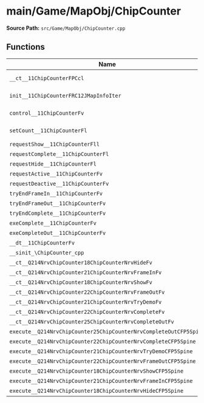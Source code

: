 # main/Game/MapObj/ChipCounter

**Source Path:** `src/Game/MapObj/ChipCounter.cpp`

## Functions

| Name | Address | Match % |
|------|---------|---------|
| `__ct__11ChipCounterFPCcl` | `0x801BEA88` | :white_check_mark: (100.0%) |
| `init__11ChipCounterFRC12JMapInfoIter` | `0x801BEAF4` | :white_check_mark: (100.0%) |
| `control__11ChipCounterFv` | `0x801BEC20` | :white_check_mark: (100.0%) |
| `setCount__11ChipCounterFl` | `0x801BECB0` | :white_check_mark: (100.0%) |
| `requestShow__11ChipCounterFll` | `0x801BED98` | :x: (0.0%) |
| `requestComplete__11ChipCounterFl` | `0x801BEE8C` | :x: (0.0%) |
| `requestHide__11ChipCounterFl` | `0x801BEF24` | :x: (0.0%) |
| `requestActive__11ChipCounterFv` | `0x801BEFA0` | :x: (0.0%) |
| `requestDeactive__11ChipCounterFv` | `0x801BF018` | :x: (0.0%) |
| `tryEndFrameIn__11ChipCounterFv` | `0x801BF0B8` | :x: (0.0%) |
| `tryEndFrameOut__11ChipCounterFv` | `0x801BF108` | :x: (0.0%) |
| `tryEndComplete__11ChipCounterFv` | `0x801BF16C` | :x: (0.0%) |
| `exeComplete__11ChipCounterFv` | `0x801BF1BC` | :x: (0.0%) |
| `exeCompleteOut__11ChipCounterFv` | `0x801BF260` | :x: (0.0%) |
| `__dt__11ChipCounterFv` | `0x801BF2F0` | :x: (0.0%) |
| `__sinit_\ChipCounter_cpp` | `0x801BF34C` | :x: (0.0%) |
| `__ct__Q214NrvChipCounter18ChipCounterNrvHideFv` | `0x801BF3A0` | :x: (0.0%) |
| `__ct__Q214NrvChipCounter21ChipCounterNrvFrameInFv` | `0x801BF3B0` | :x: (0.0%) |
| `__ct__Q214NrvChipCounter18ChipCounterNrvShowFv` | `0x801BF3C0` | :x: (0.0%) |
| `__ct__Q214NrvChipCounter22ChipCounterNrvFrameOutFv` | `0x801BF3D0` | :x: (0.0%) |
| `__ct__Q214NrvChipCounter21ChipCounterNrvTryDemoFv` | `0x801BF3E0` | :x: (0.0%) |
| `__ct__Q214NrvChipCounter22ChipCounterNrvCompleteFv` | `0x801BF3F0` | :x: (0.0%) |
| `__ct__Q214NrvChipCounter25ChipCounterNrvCompleteOutFv` | `0x801BF400` | :x: (0.0%) |
| `execute__Q214NrvChipCounter25ChipCounterNrvCompleteOutCFP5Spine` | `0x801BF410` | :x: (0.0%) |
| `execute__Q214NrvChipCounter22ChipCounterNrvCompleteCFP5Spine` | `0x801BF418` | :x: (0.0%) |
| `execute__Q214NrvChipCounter21ChipCounterNrvTryDemoCFP5Spine` | `0x801BF420` | :x: (0.0%) |
| `execute__Q214NrvChipCounter22ChipCounterNrvFrameOutCFP5Spine` | `0x801BF460` | :x: (0.0%) |
| `execute__Q214NrvChipCounter18ChipCounterNrvShowCFP5Spine` | `0x801BF4B0` | :x: (0.0%) |
| `execute__Q214NrvChipCounter21ChipCounterNrvFrameInCFP5Spine` | `0x801BF4FC` | :x: (0.0%) |
| `execute__Q214NrvChipCounter18ChipCounterNrvHideCFP5Spine` | `0x801BF550` | :x: (0.0%) |